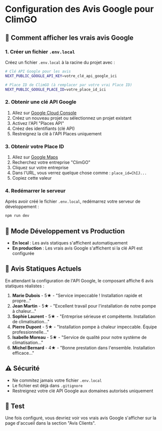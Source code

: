 # Configuration des Avis Google pour ClimGO

## 🚀 **Comment afficher les vrais avis Google**

### **1. Créer un fichier `.env.local`**

Créez un fichier `.env.local` à la racine du projet avec :

```bash
# Clé API Google pour les avis
NEXT_PUBLIC_GOOGLE_API_KEY=votre_clé_api_google_ici

# Place ID de ClimGO (à remplacer par votre vrai Place ID)
NEXT_PUBLIC_GOOGLE_PLACE_ID=votre_place_id_ici
```

### **2. Obtenir une clé API Google**

1. Allez sur [Google Cloud Console](https://console.cloud.google.com/)
2. Créez un nouveau projet ou sélectionnez un projet existant
3. Activez l'API "Places API"
4. Créez des identifiants (clé API)
5. Restreignez la clé à l'API Places uniquement

### **3. Obtenir votre Place ID**

1. Allez sur [Google Maps](https://maps.google.com/)
2. Recherchez votre entreprise "ClimGO"
3. Cliquez sur votre entreprise
4. Dans l'URL, vous verrez quelque chose comme : `place_id=ChIJ...`
5. Copiez cette valeur

### **4. Redémarrer le serveur**

Après avoir créé le fichier `.env.local`, redémarrez votre serveur de développement :

```bash
npm run dev
```

## 🔧 **Mode Développement vs Production**

- **En local** : Les avis statiques s'affichent automatiquement
- **En production** : Les vrais avis Google s'affichent si la clé API est configurée

## 📝 **Avis Statiques Actuels**

En attendant la configuration de l'API Google, le composant affiche 6 avis statiques réalistes :

1. **Marie Dubois** - 5★ - "Service impeccable ! Installation rapide et propre..."
2. **Jean Martin** - 5★ - "Excellent travail pour l'installation de notre pompe à chaleur..."
3. **Sophie Laurent** - 5★ - "Entreprise sérieuse et compétente. Installation de climatisation..."
4. **Pierre Dupont** - 5★ - "Installation pompe à chaleur impeccable. Équipe professionnelle..."
5. **Isabelle Moreau** - 5★ - "Service de qualité pour notre système de climatisation..."
6. **Michel Bernard** - 4★ - "Bonne prestation dans l'ensemble. Installation efficace..."

## ⚠️ **Sécurité**

- Ne commitez jamais votre fichier `.env.local`
- Le fichier est déjà dans `.gitignore`
- Restreignez votre clé API Google aux domaines autorisés uniquement

## 🎯 **Test**

Une fois configuré, vous devriez voir vos vrais avis Google s'afficher sur la page d'accueil dans la section "Avis Clients".


